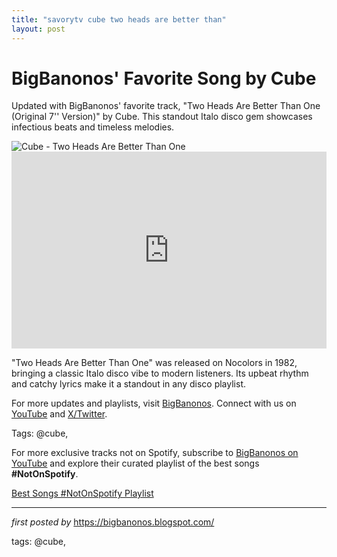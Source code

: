 ```yaml
---
title: "savorytv cube two heads are better than"
layout: post
---
```

<!-- Post Title -->
<h1 >BigBanonos' Favorite Song by Cube</h1> <!-- Introductory Text -->
<p >Updated with BigBanonos' favorite track, "Two Heads Are Better Than One (Original 7'' Version)" by Cube. This standout Italo disco gem showcases infectious beats and timeless melodies.</p> <!-- Featured Image -->
<div > <img src="https://i.ytimg.com/vi/-TcU14GxvSo/hq720.jpg?sqp=-oaymwE7CK4FEIIDSFryq4qpAy0IARUAAAAAGAElAADIQj0AgKJD8AEB-AH-CYAC0AWKAgwIABABGGUgUChAMA8=&rs=AOn4CLB1MTRQvurj8P8UDbRM0NcGnwRmwg" alt="Cube - Two Heads Are Better Than One" />
</div> <!-- YouTube Video Embed -->
<div > <iframe width="100%" height="315" src="https://www.youtube.com/embed/8mDiLzdhLaQ" title="Cube - Two Heads Are Better Than One (Original 7'' Version)" frameborder="0" allow="accelerometer; autoplay; clipboard-write; encrypted-media; gyroscope; picture-in-picture; web-share" referrerpolicy="strict-origin-when-cross-origin" allowfullscreen></iframe>
</div> <!-- Song Information -->
<div > <p>"Two Heads Are Better Than One" was released on Nocolors in 1982, bringing a classic Italo disco vibe to modern listeners. Its upbeat rhythm and catchy lyrics make it a standout in any disco playlist.</p>
</div> <!-- Footer Links -->
<div > <p>For more updates and playlists, visit <a href="https://bigbanonos.blogspot.com/" target="_blank">BigBanonos</a>. Connect with us on <a href="https://www.youtube.com/@BigBanonos" target="_blank">YouTube</a> and <a href="https://x.com/bigbanonos" target="_blank">X/Twitter</a>.</p>
</div> <!-- Tags -->
<p >Tags: @cube,</p>


<!--Subscribe and Playlist Links-->
<div>
    <p>For more exclusive tracks not on Spotify, subscribe to <a href="https://www.youtube.com/@BigBanonos" target="_blank">BigBanonos on YouTube</a> and explore their curated playlist of the best songs <strong>#NotOnSpotify</strong>.</p>
    <p><a href="https://www.youtube.com/playlist?list=PLtuNtuTatqI0kFahUCbtbfenC_ET5O_tr" target="_blank">Best Songs #NotOnSpotify Playlist<br /></a></p></div>

<hr />

<p><em>first posted by</em> <a href="https://bigbanonos.blogspot.com/" rel="noopener" target="_new">https://bigbanonos.blogspot.com/</a></p>

<p>tags: @cube,</p>
